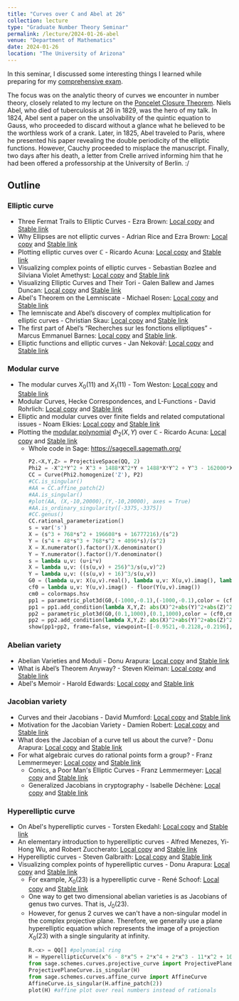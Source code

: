 ```yaml
---
title: "Curves over C and Abel at 26"
collection: lecture
type: "Graduate Number Theory Seminar"
permalink: /lecture/2024-01-26-abel
venue: "Department of Mathematics"
date: 2024-01-26
location: "The University of Arizona"
---
```


In this seminar, I discussed some interesting things I learned while preparing for my [comprehensive exam](https://gkorpal.github.io/technical/2023-12-07-deuring-correspondence). 

The focus was on the analytic theory of curves we encounter in number theory, closely related to my lecture on the [Poncelet Closure Theorem](https://gkorpal.github.io/lecture/2017-03-18-poncelet). Niels Abel, who died of tuberculosis at 26 in 1829, was the hero of my talk. In 1824, Abel sent a paper on the unsolvability of the quintic equation to Gauss, who proceeded to discard without a glance what he believed to be the worthless work of a crank. Later, in 1825, Abel traveled to Paris, where he presented his paper revealing the double periodicity of the elliptic functions. However, Cauchy proceeded to misplace the manuscript. Finally, two days after his death, a letter from Crelle arrived informing him that he had been offered a professorship at the University of Berlin. :/

## Outline

### Elliptic curve

- Three Fermat Trails to Elliptic Curves - Ezra Brown: [Local copy](https://gkorpal.github.io/files/Brown-2000.pdf) and [Stable link](https://www.jstor.org/stable/2687483)
- Why Ellipses are not elliptic curves - Adrian Rice and Ezra Brown: [Local copy](https://gkorpal.github.io/files/Rice-2013.pdf) and [Stable link](https://www.jstor.org/stable/10.4169/math.mag.85.3.163)
- Plotting elliptic curves over $\mathbb{C}$ - Ricardo Acuna: [Local copy](https://gkorpal.github.io/files/elliptic-curve-c.pdf) and [Stable link](https://www.math.wustl.edu/~acuna/content/Elliptic%20curves.html)
- Visualizing complex points of elliptic curves - Sebastian Bozlee and Silviana Violet Amethyst: [Local copy](https://gkorpal.github.io/files/unfolding-torus.pdf) and [Stable link](https://im.icerm.brown.edu/portfolio/visualizing-complex-points-of-elliptic-curves/)
- Visualizing Elliptic Curves and Their Tori - Galen Ballew and James Duncan: [Local copy](https://gkorpal.github.io/files/torus-uic.pdf) and [Stable link](https://mcl.math.uic.edu/mcl.math.uic.edu/spring-2016-projects/index.html)
- Abel's Theorem on the Lemniscate - Michael Rosen: [Local copy](https://gkorpal.github.io/files/Rosen-1981.pdf) and [Stable link](https://www.jstor.org/stable/2321821)
- The lemniscate and Abel’s discovery of complex multiplication for elliptic curves - Christian Skau: [Local copy](https://gkorpal.github.io/files/skau.pdf) and [Stable link](https://www.math.ntnu.no/seminarer/perler/2010-10-08_slides.pdf)
- The first part of Abel’s “Recherches sur les fonctions elliptiques” - Marcus Emmanuel Barnes: [Local copy](https://gkorpal.github.io/files/abeltranslation.pdf) and [Stable link](https://maa.org/press/periodicals/convergence/abel-on-elliptic-integrals-a-translation).
- Elliptic functions and elliptic curves - Jan Nekovář: [Local copy](https://gkorpal.github.io/files/Jan-2003.pdf) and [Stable link](https://webusers.imj-prg.fr/~jan.nekovar/co/ln/el/)

### Modular curve

- The modular curves $X_0(11)$ and $X_1(11)$ - Tom Weston: [Local copy](https://gkorpal.github.io/files/weston-2001.pdf) and [Stable link](https://swc-math.github.io/notes/files/01Weston1.pdf)
- Modular Curves, Hecke Correspondences, and L-Functions - David Rohrlich: [Local copy](https://gkorpal.github.io/files/rohlich-1995.pdf) and [Stable link](https://rdcu.be/dw2Ib)
- Elliptic and modular curves over finite fields and related computational issues - Noam Elkies: [Local copy](https://gkorpal.github.io/files/elkies-1997.pdf) and [Stable link](https://people.math.harvard.edu/~elkies/xisog.pdf)
- Plotting the [modular polynomial](https://math.mit.edu/~drew/ClassicalModPolys.html) $\Phi_2(X,Y)$ over $\mathbb{C}$ - Ricardo Acuna: [Local copy](https://gkorpal.github.io/files/modular-curve-c.pdf) and [Stable link](https://www.math.wustl.edu/~acuna/content/X_0(2).html)
  - Whole code in Sage: https://sagecell.sagemath.org/
    `````python
    P2.<X,Y,Z> = ProjectiveSpace(QQ, 2)
    Phi2 = -X^2*Y^2 + X^3 + 1488*X^2*Y + 1488*X*Y^2 + Y^3 - 162000*X^2 + 40773375*X*Y - 162000*Y^2 + 8748000000*X + 8748000000*Y - 157464000000000
    CC = Curve(Phi2.homogenize('Z'), P2)
    #CC.is_singular()
    #AA = CC.affine_patch(2) 
    #AA.is_singular()
    #plot(AA, (X,-10,20000),(Y,-10,20000), axes = True)
    #AA.is_ordinary_singularity([-3375,-3375])
    #CC.genus()
    CC.rational_parameterization() 
    s = var('s')
    X = (s^3 + 768*s^2 + 196608*s + 16777216)/(s^2)
    Y = (s^4 + 48*s^3 + 768*s^2 + 4096*s)/(s^2)
    X = X.numerator().factor()/X.denominator()
    Y = Y.numerator().factor()/Y.denominator()
    s = lambda u,v: (u+i*v)
    X = lambda u,v: ((s(u,v) + 256)^3/s(u,v)^2)
    Y = lambda u,v: ((s(u,v) + 16)^3/s(u,v))
    G0 = (lambda u,v: X(u,v).real(), lambda u,v: X(u,v).imag(), lambda u,v: Y(u,v).real())
    cf0 = lambda u,v: Y(u,v).imag() - floor(Y(u,v).imag())
    cm0 = colormaps.hsv
    pp1 = parametric_plot3d(G0,(-1000,-0.1),(-1000,-0.1),color = (cf0,cm0))
    pp1 = pp1.add_condition(lambda X,Y,Z: abs(X)^2+abs(Y)^2+abs(Z)^2 < (20000)^2)
    pp2 = parametric_plot3d(G0,(0.1,1000),(0.1,1000),color = (cf0,cm0))
    pp2 = pp2.add_condition(lambda X,Y,Z: abs(X)^2+abs(Y)^2+abs(Z)^2< (20000)^2)
    show(pp1+pp2, frame=false, viewpoint=[[-0.9521,-0.2128,-0.2196],91.01])
    `````

### Abelian variety

- Abelian Varieties and Moduli - Donu Arapura: [Local copy](https://gkorpal.github.io/files/arapura-2012.pdf) and [Stable link](https://www.math.purdue.edu/~arapura/preprints/abelian.pdf)
- What is Abel’s Theorem Anyway? - Steven Kleiman: [Local copy](https://gkorpal.github.io/files/steven-2004.pdf) and [Stable link](https://rdcu.be/dw2Sk)
- Abel's Memoir - Harold Edwards: [Local copy](https://gkorpal.github.io/files/edwards-2022.pdf) and [Stable link](https://doi.org/10.1007/978-3-030-98558-5)

### Jacobian variety

- Curves and their Jacobians - David Mumford: [Local copy](https://gkorpal.github.io/files/mumford-app.pdf) and [Stable link](https://rdcu.be/dw2Ug)
- Motivation for the Jacobian Variety -  Damien Robert: [Local copy](https://gkorpal.github.io/files/robert-jac.pdf) and [Stable link](https://mathoverflow.net/a/365039/)
- What does the Jacobian of a curve tell us about the curve? -  Donu Arapura: [Local copy](https://gkorpal.github.io/files/donu-mo.pdf) and [Stable link](https://mathoverflow.net/a/139126/)
- For what algebraic curves do rational points form a group? - Franz Lemmermeyer: [Local copy](https://gkorpal.github.io/files/franz-math.pdf) and [Stable link](https://math.stackexchange.com/a/226960)
  - Conics, a Poor Man's Elliptic Curves - Franz Lemmermeyer: [Local copy](https://gkorpal.github.io/files/conics-franz.pdf) and [Stable link](https://arxiv.org/abs/math/0311306)
  - Generalized Jacobians in cryptography - Isabelle Déchène: [Local copy](https://gkorpal.github.io/files/decehene-thesis.pdf) and [Stable link](https://escholarship.mcgill.ca/concern/theses/vx021k39w)

### Hyperelliptic curve

- On Abel's hyperelliptic curves - Torsten Ekedahl: [Local copy](https://gkorpal.github.io/files/abel-hyper.pdf) and [Stable link](https://rdcu.be/dw24k)
- An elementary introduction to hyperelliptic curves - Alfred Menezes, Yi-Hong Wu, and Robert Zuccherato: [Local copy](https://gkorpal.github.io/files/menezes-hyper.pdf) and [Stable link](https://link.springer.com/book/10.1007/978-3-662-03642-6)
- Hyperelliptic curves - Steven Galbraith: [Local copy](https://gkorpal.github.io/files/galbraith-hyper.pdf) and [Stable link](https://www.math.auckland.ac.nz/~sgal018/crypto-book/crypto-book.html)
- Visualizing complex points of hyperelliptic curves - Donu Arapura: [Local copy](https://gkorpal.github.io/files/donu-hyper.pdf) and [Stable link](https://www.math.purdue.edu/~arapura/graph/hyper.html)
  - For example, $X_0(23)$ is a hyperelliptic curve - René Schoof: [Local copy](https://gkorpal.github.io/files/schoof_23.pdf) and [Stable link](https://www.mat.uniroma2.it/~schoof/schoof_level23_latex.pdf)
  - One way to get two dimensional abelian varieties is as Jacobians of genus two curves. That is, $J_0(23)$.
  - However, for genus 2 curves we can't have a non-singular model in the complex projective plane. Therefore, we generally use a plane hyperelliptic equation which represents the image of a projection $X_0(23)$ with a single singularity at infinity.
    `````python
    R.<x> = QQ[] #polynomial ring
    H = HyperellipticCurve(x^6 - 8*x^5 + 2*x^4 + 2*x^3 - 11*x^2 + 10*x - 7)
    from sage.schemes.curves.projective_curve import ProjectivePlaneCurve
    ProjectivePlaneCurve.is_singular(H)
    from sage.schemes.curves.affine_curve import AffineCurve
    AffineCurve.is_singular(H.affine_patch(2))
    plot(H) #affine plot over real numbers instead of rationals
    `````
